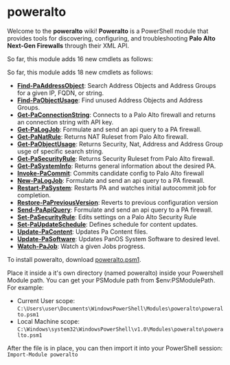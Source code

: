 poweralto
====

Welcome to the **poweralto** wiki!  **Poweralto** is a PowerShell module that provides tools for discovering, configuring, and troubleshooting **Palo Alto Next-Gen Firewalls** through their XML API.

So far, this module adds 16 new cmdlets as follows:
So far, this module adds 18 new cmdlets as follows:

* **[Find-PaAddressObject](http://brianaddicks.github.com/poweralto/Find-PaAddressObject.html)**: Search Address Objects and Address Groups for a given IP, FQDN, or string.* **[Find-PaObjectUsage](http://brianaddicks.github.com/poweralto/Find-PaObjectUsage.html)**: Find unused Address Objects and Address Groups.* **[Get-PaConnectionString](http://brianaddicks.github.com/poweralto/Get-PaConnectionString.html)**: Connects to a Palo Alto firewall and returns an connection string with API key.* **[Get-PaLogJob](http://brianaddicks.github.com/poweralto/Get-PaLogJob.html)**: Formulate and send an api query to a PA firewall.* **[Get-PaNatRule](http://brianaddicks.github.com/poweralto/Get-PaNatRule.html)**: Returns NAT Ruleset from Palo Alto firewall.* **[Get-PaObjectUsage](http://brianaddicks.github.com/poweralto/Get-PaObjectUsage.html)**: Returns Security, Nat, Address and Address Group usge of specific search string.* **[Get-PaSecurityRule](http://brianaddicks.github.com/poweralto/Get-PaSecurityRule.html)**: Returns Security Ruleset from Palo Alto firewall.* **[Get-PaSystemInfo](http://brianaddicks.github.com/poweralto/Get-PaSystemInfo.html)**: Returns general information about the desired PA.* **[Invoke-PaCommit](http://brianaddicks.github.com/poweralto/Invoke-PaCommit.html)**: Commits candidate config to Palo Alto firewall* **[New-PaLogJob](http://brianaddicks.github.com/poweralto/New-PaLogJob.html)**: Formulate and send an api query to a PA firewall.* **[Restart-PaSystem](http://brianaddicks.github.com/poweralto/Restart-PaSystem.html)**: Restarts PA and watches initial autocommit job for completion.* **[Restore-PaPreviousVersion](http://brianaddicks.github.com/poweralto/Restore-PaPreviousVersion.html)**: Reverts to previous configuration version* **[Send-PaApiQuery](http://brianaddicks.github.com/poweralto/Send-PaApiQuery.html)**: Formulate and send an api query to a PA firewall.* **[Set-PaSecurityRule](http://brianaddicks.github.com/poweralto/Set-PaSecurityRule.html)**: Edits settings on a Palo Alto Security Rule* **[Set-PaUpdateSchedule](http://brianaddicks.github.com/poweralto/Set-PaUpdateSchedule.html)**: Defines schedule for content updates.* **[Update-PaContent](http://brianaddicks.github.com/poweralto/Update-PaContent.html)**: Updates Pa Content files.* **[Update-PaSoftware](http://brianaddicks.github.com/poweralto/Update-PaSoftware.html)**: Updates PanOS System Software to desired level.* **[Watch-PaJob](http://brianaddicks.github.com/poweralto/Watch-PaJob.html)**: Watch a given Jobs progress.To install poweralto, download [poweralto.psm1](https://github.com/brianaddicks/poweralto/blob/master/poweralto.psm1).

Place it inside a it's own directory (named poweralto) inside your Powershell Module path.  You can get your PSModule path from $env:PSModulePath. For example:
* Current User scope: `C:\Users\user\Documents\WindowsPowerShell\Modules\poweralto\poweralto.psm1`
* Local Machine scope: `C:\Windows\system32\WindowsPowerShell\v1.0\Modules\poweralto\poweralto.psm1`

After the file is in place, you can then import it into your PowerShell session:
`Import-Module poweralto`

